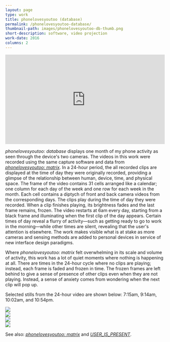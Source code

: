 ```yaml
---
layout: page
type: work
title: phonelovesyoutoo (database)
permalink: /phonelovesyoutoo-database/
thumbnail-path: images/phonelovesyoutoo-db-thumb.png
short-description: software, video projection
work-date: 2016
columns: 2
---
```


<div class="invisible-margin image-grid">
<div class="col-30-block grid-margin-bottom video">
<style>.embed-container { position: relative; padding-bottom: 56.25%; height: 0; overflow: hidden; max-width: 100%; } .embed-container iframe, .embed-container object, .embed-container embed { position: absolute; top: 0; left: 0; width: 100%; height: 100%; }</style><div class='embed-container'><iframe src='https://player.vimeo.com/video/223722573' frameborder='0' webkitAllowFullScreen mozallowfullscreen allowFullScreen></iframe></div>
</div>
</div>

<em>phonelovesyoutoo: database</em> displays one month of my phone activity as seen through the device's two cameras.
The videos in this work were recorded using the same capture software and data from <a href="{{ site.baseurl }}{% link _work/003-phonelovesyoutoo-matrix.md %}"><em>phonelovesyoutoo: matrix</em></a>.
In a 24-hour period, the all recorded clips are displayed at the time of day they were originally recorded, providing a glimpse of the relationship between human, device, time, and physical space.
The frame of the video contains 31 cells arranged like a calendar; one column for each day of the week and one row for each week in the month.
Each cell contains a diptych of front and back camera videos from the corresponding days. The clips play during the time of day they were recorded.
When a clip finishes playing, its brightness fades and the last frame remains, frozen.
The video restarts at 6am every day, starting from a black frame and illuminating when the first clip of the day appears.
Certain times of day reveal a flurry of activity—such as getting ready to go to work in the morning—while other times are silent, revealing that the user's attention is elsewhere.
The work makes visible what is at stake as more cameras and sensing methods are added to personal devices in service of new interface design paradigms.

Where <em>phonelovesyoutoo: matrix</em> felt overwhelming in its scale and volume of activity, this work has a lot of quiet moments where nothing is happening at all.
There are times in the 24-hour cycle where no clips are playing; instead, each frame is faded and frozen in time.
The frozen frames are left behind to give a sense of presence of other clips even when they are not playing.
Instead, a sense of anxiety comes from wondering when the next clip will pop up.

Selected stills from the 24-hour video are shown below: 7:15am, 9:14am, 10:02am, and 10:54pm.

<div class="invisible-margin image-grid">
<div class="col-30-block grid-margin-bottom video">
  <img src="{{ site.baseurl }}/images/plt-db-071534.png">
</div>
<div class="col-30-block grid-margin-bottom video">
  <img src="{{ site.baseurl }}/images/plt-db-091448.png">
</div>
<div class="col-30-block grid-margin-bottom video">
  <img src="{{ site.baseurl }}/images/plt-db-100247.png">
</div>
<div class="col-30-block grid-margin-bottom video">
  <img src="{{ site.baseurl }}/images/plt-db-225403.png">
</div>
</div>

See also: <a href="{{ site.baseurl }}{% link _work/003-phonelovesyoutoo-matrix.md %}"><em>phonelovesyoutoo: matrix</em></a> and <a href="{{ site.baseurl }}{% link _work/002-user-is-present.md %}"><em>USER_IS_PRESENT</em></a>.